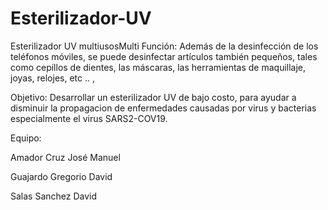 # Esterilizador-UV
Esterilizador UV multiusosMulti Función: Además de la desinfección de los teléfonos móviles, se puede desinfectar artículos también pequeños, tales como cepillos de dientes, las máscaras, las herramientas de maquillaje, joyas, relojes, etc .. ,

Objetivo: Desarrollar un esterilizador UV de bajo costo, para ayudar a disminuir la propagacion de enfermedades causadas por virus y bacterias especialmente el virus SARS2-COV19.

Equipo:

Amador Cruz José Manuel 

Guajardo Gregorio David

Salas Sanchez David
